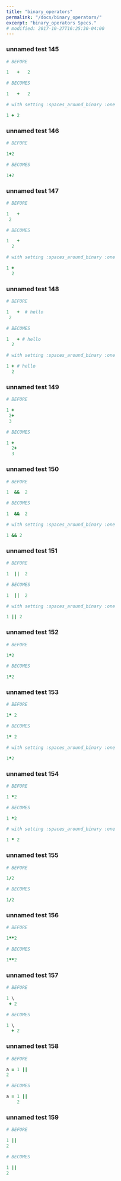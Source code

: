 ```yaml
---
title: "binary_operators"
permalink: "/docs/binary_operators/"
excerpt: "binary_operators Specs."
# modified: 2017-10-27T16:25:30-04:00
---
```

### unnamed test 145
```ruby
# BEFORE

1   +   2

```
```ruby
# BECOMES

1   +   2

```
```ruby
# with setting :spaces_around_binary :one

1 + 2
```
### unnamed test 146
```ruby
# BEFORE

1+2

```
```ruby
# BECOMES

1+2

```
### unnamed test 147
```ruby
# BEFORE

1   +  
 2

```
```ruby
# BECOMES

1   +
  2

```
```ruby
# with setting :spaces_around_binary :one

1 +
  2
```
### unnamed test 148
```ruby
# BEFORE

1   +  # hello 
 2

```
```ruby
# BECOMES

1   + # hello
  2

```
```ruby
# with setting :spaces_around_binary :one

1 + # hello
  2
```
### unnamed test 149
```ruby
# BEFORE

1 +
 2+
 3

```
```ruby
# BECOMES

1 +
  2+
  3

```
### unnamed test 150
```ruby
# BEFORE

1  &&  2

```
```ruby
# BECOMES

1  &&  2

```
```ruby
# with setting :spaces_around_binary :one

1 && 2
```
### unnamed test 151
```ruby
# BEFORE

1  ||  2

```
```ruby
# BECOMES

1  ||  2

```
```ruby
# with setting :spaces_around_binary :one

1 || 2
```
### unnamed test 152
```ruby
# BEFORE

1*2

```
```ruby
# BECOMES

1*2

```
### unnamed test 153
```ruby
# BEFORE

1* 2

```
```ruby
# BECOMES

1* 2

```
```ruby
# with setting :spaces_around_binary :one

1*2
```
### unnamed test 154
```ruby
# BEFORE

1 *2

```
```ruby
# BECOMES

1 *2

```
```ruby
# with setting :spaces_around_binary :one

1 * 2
```
### unnamed test 155
```ruby
# BEFORE

1/2

```
```ruby
# BECOMES

1/2

```
### unnamed test 156
```ruby
# BEFORE

1**2

```
```ruby
# BECOMES

1**2

```
### unnamed test 157
```ruby
# BEFORE

1 \
 + 2

```
```ruby
# BECOMES

1 \
  + 2

```
### unnamed test 158
```ruby
# BEFORE

a = 1 ||
2

```
```ruby
# BECOMES

a = 1 ||
    2

```
### unnamed test 159
```ruby
# BEFORE

1 ||
2

```
```ruby
# BECOMES

1 ||
2
```
